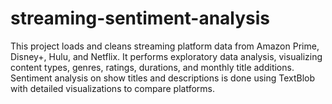 # streaming-sentiment-analysis
This project loads and cleans streaming platform data from Amazon Prime, Disney+, Hulu, and Netflix. It performs exploratory data analysis, visualizing content types, genres, ratings, durations, and monthly title additions. Sentiment analysis on show titles and descriptions is done using TextBlob with detailed visualizations to compare platforms.

